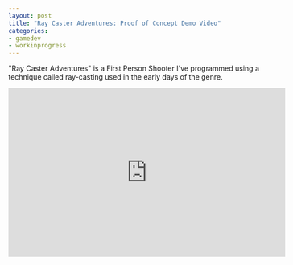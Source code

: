 ```yaml
---
layout: post
title: "Ray Caster Adventures: Proof of Concept Demo Video"
categories:
- gamedev
- workinprogress
---
```


"Ray Caster Adventures" is a First Person Shooter I've programmed using a technique called ray-casting used in the early days of the genre.

<div style="text-align: center;">
<iframe allowfullscreen="allowfullscreen" frameborder="0" height="336" src="http://www.youtube.com/embed/DIQtsdn9mPk" width="550"></iframe>
</div><br/>
